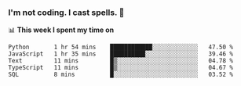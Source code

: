 ### I'm not coding. I cast spells. 🎩

📊 **This week I spent my time on**
<!--START_SECTION:waka-->
```text
Python       1 hr 54 mins    ████████████░░░░░░░░░░░░░   47.50 % 
JavaScript   1 hr 35 mins    ██████████░░░░░░░░░░░░░░░   39.46 % 
Text         11 mins         █▒░░░░░░░░░░░░░░░░░░░░░░░   04.78 % 
TypeScript   11 mins         █▒░░░░░░░░░░░░░░░░░░░░░░░   04.67 % 
SQL          8 mins          █░░░░░░░░░░░░░░░░░░░░░░░░   03.52 % 
```
<!--END_SECTION:waka-->
